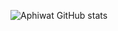
![Aphiwat GitHub stats](https://github-readme-stats.vercel.app/api?username=joeAphiwat&show_icons=true&theme=radical&show=show=contributions,reviews,discussions_started,discussions_answered,prs_merged,prs_merged_percentage)

<!--

**joeAphiwat/JoeAphiwat** is a ✨ _special_ ✨ repository because its `README.md` (this file) appears on your GitHub profile.

Here are some ideas to get you started:

- 🔭 I’m currently working on ...
- 🌱 I’m currently learning ...
- 👯 I’m looking to collaborate on ...
- 🤔 I’m looking for help with ...
- 💬 Ask me about ...
- 📫 How to reach me: ...
- 😄 Pronouns: ...
- ⚡ Fun fact: ...
-->
